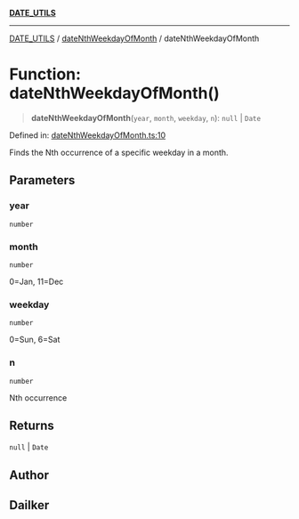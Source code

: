 [**DATE_UTILS**](../../README.md)

***

[DATE_UTILS](../../README.md) / [dateNthWeekdayOfMonth](../README.md) / dateNthWeekdayOfMonth

# Function: dateNthWeekdayOfMonth()

> **dateNthWeekdayOfMonth**(`year`, `month`, `weekday`, `n`): `null` \| `Date`

Defined in: [dateNthWeekdayOfMonth.ts:10](https://github.com/dailker/everyutil/blob/c1119b9befc384594ad07b4277ef37c36f79d0c2/src/date/dateNthWeekdayOfMonth.ts#L10)

Finds the Nth occurrence of a specific weekday in a month.

## Parameters

### year

`number`

### month

`number`

0=Jan, 11=Dec

### weekday

`number`

0=Sun, 6=Sat

### n

`number`

Nth occurrence

## Returns

`null` \| `Date`

## Author

## Dailker
